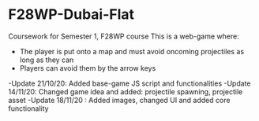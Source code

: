 # F28WP-Dubai-Flat
Coursework for Semester 1, F28WP course
This is a web-game where:
- The player is put onto a map and must avoid oncoming projectiles as long as they can 
- Players can avoid them by the arrow keys



-Update 21/10/20: Added base-game JS script and functionalities
-Update 14/11/20: Changed game idea and added: projectile spawning, projectile asset
-Update 18/11/20 : Added images, changed UI and added core functionality 